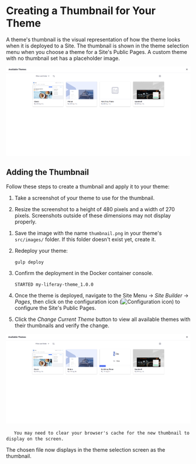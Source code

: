 # Creating a Thumbnail for Your Theme

A theme's thumbnail is the visual representation of how the theme looks when it is deployed to a Site. The thumbnail is shown in the theme selection menu when you choose a theme for a Site's Public Pages. A custom theme with no thumbnail set has a placeholder image.

![A custom theme with a placeholder image.](./creating-a-thumbnail-for-your-theme/images/01.png)

## Adding the Thumbnail

Follow these steps to create a thumbnail and apply it to your theme:

1. Take a screenshot of your theme to use for the thumbnail.

1. Resize the screenshot to a height of 480 pixels and a width of 270 pixels. Screenshots outside of these dimensions may not display properly.

<!-- Very skeptical as to the accuracy of this limitation, since it seems like thumbnails definitely exist outside of these dimensions, and images still seem awkwardly cropped in the UI whether they are set to this size or not. -->

<!-- Yeah we should check this in a 7.3 vanilla instalation -->

1. Save the image with the name `thumbnail.png` in your theme's `src/images/` folder. If this folder doesn't exist yet, create it.

1. Redeploy your theme:

    ```bash
    gulp deploy
    ```

1. Confirm the deployment in the Docker container console.

    ```
    STARTED my-liferay-theme_1.0.0
    ```

1. Once the theme is deployed, navigate to the Site Menu &rarr; *Site Builder* &rarr; *Pages*, then click on the configuration icon (![Configuration icon](../../../../images/icon-settings.png)) to configure the Site's Public Pages.

1. Click the *Change Current Theme* button to view all available themes with their thumbnails and verify the change.

![The chosen image displays as the thumbnail when selecting your theme.](./creating-a-thumbnail-for-your-theme/images/02.png)

```note::
   You may need to clear your browser's cache for the new thumbnail to display on the screen.
```

The chosen file now displays in the theme selection screen as the thumbnail.
